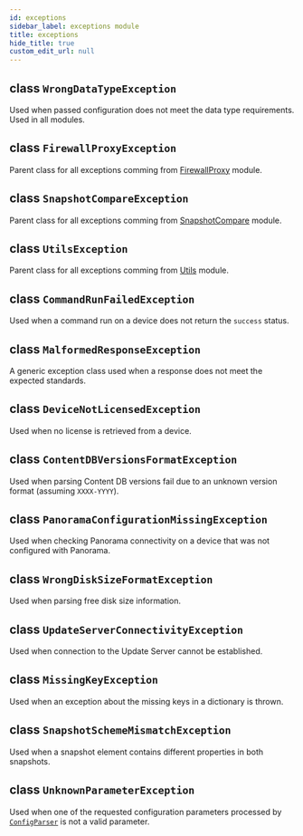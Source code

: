 ```yaml
---
id: exceptions
sidebar_label: exceptions module
title: exceptions
hide_title: true
custom_edit_url: null
---
```

## class `WrongDataTypeException`

Used when passed configuration does not meet the data type requirements. Used in all modules.

## class `FirewallProxyException`

Parent class for all exceptions comming from [FirewallProxy](/panos/docs/panos-upgrade-assurance/api/firewall_proxy)
module.

## class `SnapshotCompareException`

Parent class for all exceptions comming from [SnapshotCompare](/panos/docs/panos-upgrade-assurance/api/snapshot_compare)
module.

## class `UtilsException`

Parent class for all exceptions comming from [Utils](/panos/docs/panos-upgrade-assurance/api/utils) module.

## class `CommandRunFailedException`

Used when a command run on a device does not return the `success` status.

## class `MalformedResponseException`

A generic exception class used when a response does not meet the expected standards.

## class `DeviceNotLicensedException`

Used when no license is retrieved from a device.

## class `ContentDBVersionsFormatException`

Used when parsing Content DB versions fail due to an unknown version format (assuming `XXXX-YYYY`).

## class `PanoramaConfigurationMissingException`

Used when checking Panorama connectivity on a device that was not configured with Panorama.

## class `WrongDiskSizeFormatException`

Used when parsing free disk size information.

## class `UpdateServerConnectivityException`

Used when connection to the Update Server cannot be established.

## class `MissingKeyException`

Used when an exception about the missing keys in a dictionary is thrown.

## class `SnapshotSchemeMismatchException`

Used when a snapshot element contains different properties in both snapshots.

## class `UnknownParameterException`

Used when one of the requested configuration parameters processed by [`ConfigParser`](#class-configparser) is not a valid
parameter.

